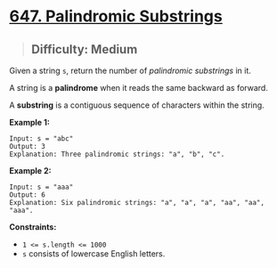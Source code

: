 # [647. Palindromic Substrings](https://leetcode.com/problems/palindromic-substrings)

> ## Difficulty: Medium

Given a string `s`, return the number of *palindromic substrings* in it.

A string is a **palindrome** when it reads the same backward as forward.

A **substring** is a contiguous sequence of characters within the string.

**Example 1:**


```
Input: s = "abc"
Output: 3
Explanation: Three palindromic strings: "a", "b", "c".
```

**Example 2:**

```
Input: s = "aaa"
Output: 6
Explanation: Six palindromic strings: "a", "a", "a", "aa", "aa", "aaa".
```

**Constraints:**

- `1 <= s.length <= 1000`
- `s` consists of lowercase English letters.
